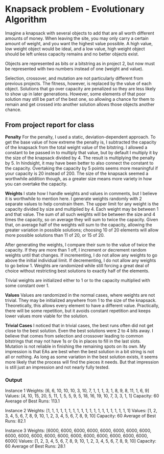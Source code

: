 # Knapsack problem - Evolutionary Algorithm
Imagine a knapsack with several objects to add that are all worth different amounts of money. When leaving the site, you may only carry a certain amount of weight, and you want the highest value possible. A high value, low weight object would be ideal, and a low value, high weight object should be left unless capacity remains and no better objects exist.

Objects are represented as bits or a bitstring as in project 2, but now must be represented with two numbers instead of one (weight and value).

Selection, crossover, and mutation are not particularly different from previous projects. The fitness, however, is replaced by the value of each object. Solutions that go over capacity are penalized so they are less likely to show up in later generations. However, some elements of that poor solution may still be part of the best one, so allowing a chance for them to remain and get crossed into another solution allows those objects another chance.

## From project report for class
**Penalty**
For the penalty, I used a static, deviation-dependent approach. To get the base value of how extreme the penalty is, I subtracted the capacity of the knapsack from the total weight value of the bitstring. I allowed a constant to be passed in to multiply that value, but by default I multiply it by the size of the knapsack divided by 4. The result is multiplying the penalty by 5. In hindsight, it may have been better to also connect the constant to the capacity. Overtaking the capacity by 5 points seems more meaningful if your capacity is 20 instead of 200. The size of the knapsack seemed a worthwhile addition though, as a greater size means more variety in how you can overtake the capacity.

**Weights**
I state how I handle weights and values in comments, but I believe it is worthwhile to mention here. I generate weights randomly with 2 separate values to help constrain them. The upper limit for any weight is the capacity divided by size and multiplied by 4. Each weight may be between 1 and that value. The sum of all such weights will be between the size and 4 times the capacity, so on average they will sum to twice the capacity. Given that, on average half of the weights will sum to the capacity, allowing the greater variation in possible solutions; choosing 10 of 20 elements will allow more possible solutions than 11 of 20, or 15 of 20.

After generating the weights, I compare their sum to the value of twice the capacity. If they are more than 1 off, I increment or decrement random weights until that changes. If incrementing, I do not allow any weights to go above the initial individual limit. If decrementing, I do not allow any weights to go below 1. Weights are randomized while still forcing a great deal of choice without restricting best solutions to exactly half of the elements.

Trivial weights are initialized either to 1 or to the capacity multiplied with some constant over 1.

**Values**
Values are randomized in the normal cases, where weights are not trivial. They may be initialized anywhere from 1 to the size of the knapsack. Theoretically, this allows every element to have a different value. Practically, there will be some repetition, but it avoids constant repetition and keeps lower values more viable for the solution.

**Trivial Cases**
I noticed that in trivial cases, the best runs often did not get close to the best solution. Even the best solutions were 2 to 4 bits away. I believe that comes from selection and crossover leading to common bitstrings that may not have 1s or 0s in places to fill in the last slots. Mutation is not reliable in finishing the remaining spots on its own. My impression is that EAs are best when the best solution in a bit string is not all or nothing. As long as some variation in the best solution exists, it seems more likely that the process will find the pieces it needs. But that impression is still just an impression and not nearly fully tested.

### Output
Instance 1
  Weights: [6, 6, 10, 10, 10, 3, 10, 7, 1, 1, 1, 3, 1, 8, 9, 8, 11, 1, 6, 9]
  Values: [4, 10, 15, 20, 5, 11, 1, 5, 5, 9, 5, 18, 16, 19, 10, 7, 3, 3, 1, 1]
  Capacity: 60
  Average of Best Runs: 113.1

Instance 2
  Weights: [1, 1, 1, 1, 1, 1, 1, 1, 1, 1, 1, 1, 1, 1, 1, 1, 1, 1, 1, 1]
  Values: [1, 2, 3, 4, 5, 6, 7, 8, 9, 10, 1, 2, 3, 4, 5, 6, 7, 8, 9, 10]
  Capacity: 60
  Average of Best Runs: 82.1

Instance 3
  Weights: [6000, 6000, 6000, 6000, 6000, 6000, 6000, 6000, 6000, 6000, 6000, 6000, 6000, 6000, 6000, 6000, 6000, 6000, 6000, 6000]
  Values: [1, 2, 3, 4, 5, 6, 7, 8, 9, 10, 1, 2, 3, 4, 5, 6, 7, 8, 9, 10]
  Capacity: 60
  Average of Best Runs: 28.1
